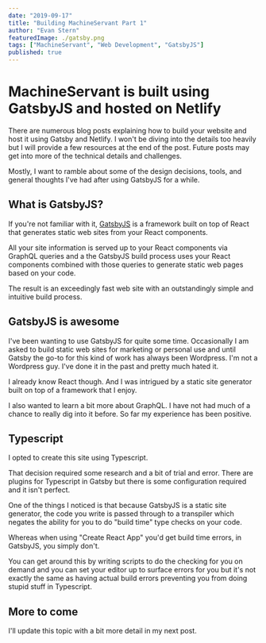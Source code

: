 ```yaml
---
date: "2019-09-17"
title: "Building MachineServant Part 1"
author: "Evan Stern"
featuredImage: ./gatsby.png
tags: ["MachineServant", "Web Development", "GatsbyJS"]
published: true
---
```


# MachineServant is built using GatsbyJS and hosted on Netlify

There are numerous blog posts explaining how to build your website and host
it using Gatsby and Netlify. I won't be diving into the details too heavily
but I will provide a few resources at the end of the post. Future posts may
get into more of the technical details and challenges.

Mostly, I want to ramble about some of the design decisions, tools, and
general thoughts I've had after using GatsbyJS for a while.

## What is GatsbyJS?

If you're not familiar with it, [GatsbyJS](https://gatsbyjs.org) is a
framework built on top of React that generates static web sites from your
React components.

All your site information is served up to your React components via GraphQL
queries and a the GatsbyJS build process uses your React components combined
with those queries to generate static web pages based on your code.

The result is an exceedingly fast web site with an outstandingly simple and
intuitive build process.

## GatsbyJS is awesome

I've been wanting to use GatsbyJS for quite some time. Occasionally I am
asked to build static web sites for marketing or personal use and until
Gatsby the go-to for this kind of work has always been Wordpress. I'm not a
Wordpress guy. I've done it in the past and pretty much hated it.

I already know React though. And I was intrigued by a static site generator
built on top of a framework that I enjoy.

I also wanted to learn a bit more about GraphQL. I have not had much of a
chance to really dig into it before. So far my experience has been positive.

## Typescript

I opted to create this site using Typescript.

That decision required some research and a bit of trial and error. There are
plugins for Typescript in Gatsby but there is some configuration required and
it isn't perfect.

One of the things I noticed is that because GatsbyJS is a static site
generator, the code you write is passed through to a transpiler which negates
the ability for you to do "build time" type checks on your code.

Whereas when using "Create React App" you'd get build time errors, in
GatsbyJS, you simply don't.

You can get around this by writing scripts to do the checking for you on
demand and you can set your editor up to surface errors for you but it's not
exactly the same as having actual build errors preventing you from doing
stupid stuff in Typescript.

## More to come

I'll update this topic with a bit more detail in my next post.
